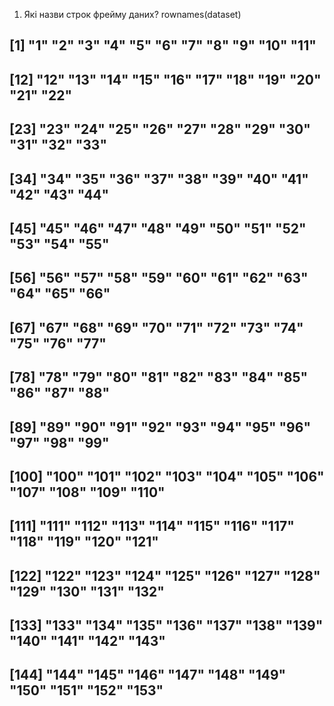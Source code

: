 1.	Які назви строк фрейму даних?
rownames(dataset)
## [1] "1" "2" "3" "4" "5" "6" "7" "8" "9" "10" "11"
## [12] "12" "13" "14" "15" "16"  "17" "18" "19" "20"  "21" "22"
## [23] "23" "24" "25" "26" "27"  "28" "29" "30" "31"  "32" "33"
## [34] "34" "35" "36" "37"  "38"  "39" "40" "41" "42"  "43" "44"
## [45] "45" "46" "47" "48" "49"  "50" "51" "52" "53"  "54" "55"
## [56] "56" "57" "58" "59" "60"  "61" "62" "63" "64"  "65" "66"
## [67] "67" "68" "69" "70" "71"  "72" "73" "74" "75" "76" "77"
## [78] "78" "79" "80" "81" "82"  "83" "84" "85" "86"  "87" "88"
## [89] "89" "90" "91" "92" "93"  "94" "95" "96" "97"  "98" "99"
## [100] "100" "101" "102" "103" "104" "105" "106" "107" "108" "109" "110"
## [111] "111" "112" "113" "114" "115" "116" "117" "118" "119" "120" "121"
## [122] "122" "123" "124" "125" "126" "127" "128" "129" "130" "131" "132"
## [133] "133" "134" "135" "136" "137" "138" "139" "140" "141" "142" "143"
## [144] "144" "145" "146" "147" "148" "149" "150" "151" "152" "153"
